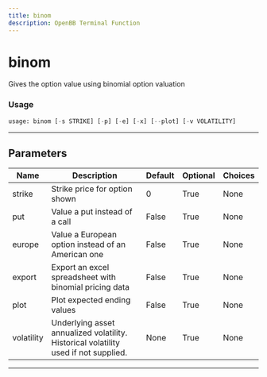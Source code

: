 ```yaml
---
title: binom
description: OpenBB Terminal Function
---
```


# binom

Gives the option value using binomial option valuation

### Usage

```python
usage: binom [-s STRIKE] [-p] [-e] [-x] [--plot] [-v VOLATILITY]
```

---

## Parameters

| Name | Description | Default | Optional | Choices |
| ---- | ----------- | ------- | -------- | ------- |
| strike | Strike price for option shown | 0 | True | None |
| put | Value a put instead of a call | False | True | None |
| europe | Value a European option instead of an American one | False | True | None |
| export | Export an excel spreadsheet with binomial pricing data | False | True | None |
| plot | Plot expected ending values | False | True | None |
| volatility | Underlying asset annualized volatility. Historical volatility used if not supplied. | None | True | None |
---

